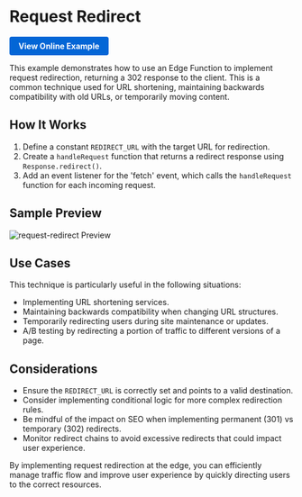 # Request Redirect

<a href="https://edgeone.ai/developer/examples/hub-requestredirct" style="display: inline-block; background-color: #0366d6; color: white; padding: 8px 16px; text-decoration: none; border-radius: 4px; font-weight: bold;">View Online Example</a>

This example demonstrates how to use an Edge Function to implement request redirection, returning a 302 response to the client. This is a common technique used for URL shortening, maintaining backwards compatibility with old URLs, or temporarily moving content.

## How It Works

1. Define a constant `REDIRECT_URL` with the target URL for redirection.
2. Create a `handleRequest` function that returns a redirect response using `Response.redirect()`.
3. Add an event listener for the 'fetch' event, which calls the `handleRequest` function for each incoming request.

## Sample Preview

![request-redirect Preview](../readme-images/request-redirect.avif)

## Use Cases

This technique is particularly useful in the following situations:

- Implementing URL shortening services.
- Maintaining backwards compatibility when changing URL structures.
- Temporarily redirecting users during site maintenance or updates.
- A/B testing by redirecting a portion of traffic to different versions of a page.

## Considerations

- Ensure the `REDIRECT_URL` is correctly set and points to a valid destination.
- Consider implementing conditional logic for more complex redirection rules.
- Be mindful of the impact on SEO when implementing permanent (301) vs temporary (302) redirects.
- Monitor redirect chains to avoid excessive redirects that could impact user experience.

By implementing request redirection at the edge, you can efficiently manage traffic flow and improve user experience by quickly directing users to the correct resources.